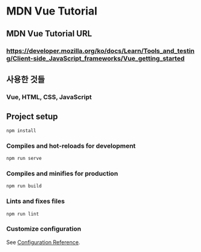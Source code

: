 # MDN Vue Tutorial

## MDN Vue Tutorial URL
### https://developer.mozilla.org/ko/docs/Learn/Tools_and_testing/Client-side_JavaScript_frameworks/Vue_getting_started

## 사용한 것들
### Vue, HTML, CSS, JavaScript
## Project setup
```
npm install
```

### Compiles and hot-reloads for development
```
npm run serve
```

### Compiles and minifies for production
```
npm run build
```

### Lints and fixes files
```
npm run lint
```

### Customize configuration
See [Configuration Reference](https://cli.vuejs.org/config/).
